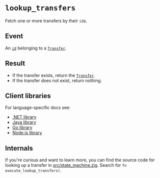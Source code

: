 # `lookup_transfers`

Fetch one or more transfers by their `id`s.

## Event

An [`id`](../transfer.md#id) belonging to a [`Transfer`](../transfer.md).

## Result

- If the transfer exists, return the [`Transfer`](../transfer.md).
- If the transfer does not exist, return nothing.

## Client libraries

For language-specific docs see:

* [.NET library](/src/clients/dotnet/README.md#transfer-lookup)
* [Java library](/src/clients/java/README.md#transfer-lookup)
* [Go library](/src/clients/go/README.md#transfer-lookup)
* [Node.js library](/src/clients/node/README.md#transfer-lookup)

## Internals

If you're curious and want to learn more, you can find the source code
for looking up a transfer in
[src/state_machine.zig](https://github.com/tigerbeetle/tigerbeetle/blob/main/src/state_machine.zig). Search
for `fn execute_lookup_transfers(`.
